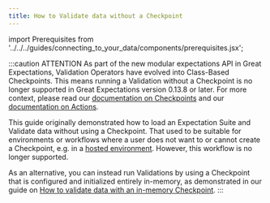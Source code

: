 ```yaml
---
title: How to Validate data without a Checkpoint
---
```

import Prerequisites from '../../../guides/connecting_to_your_data/components/prerequisites.jsx';

:::caution ATTENTION
As part of the new modular expectations API in Great Expectations, Validation Operators have evolved into Class-Based Checkpoints. This means running a Validation without a Checkpoint is no longer supported in Great Expectations version 0.13.8 or later.   For more context, please read our [documentation on Checkpoints](../../../terms/checkpoint.md) and our [documentation on Actions](../../../terms/action.md).

This guide originally demonstrated how to load an Expectation Suite and Validate data without using a Checkpoint. That used to be suitable for environments or workflows where a user does not want to or cannot create a Checkpoint, e.g. in a [hosted environment](../../../deployment_patterns/how_to_instantiate_a_data_context_hosted_environments.md). However, this workflow is no longer supported. 

As an alternative, you can instead run Validations by using a Checkpoint that is configured and initialized entirely in-memory, as demonstrated in our guide on [How to validate data with an in-memory Checkpoint](./how_to_validate_data_with_an_in_memory_checkpoint.md).
:::